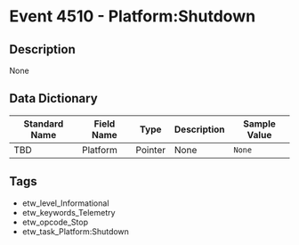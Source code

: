 # Event 4510 - Platform:Shutdown

## Description
None

## Data Dictionary
|Standard Name|Field Name|Type|Description|Sample Value|
|---|---|---|---|---|
|TBD|Platform|Pointer|None|`None`|

## Tags
* etw_level_Informational
* etw_keywords_Telemetry
* etw_opcode_Stop
* etw_task_Platform:Shutdown